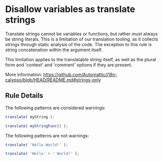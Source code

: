 # Disallow variables as translate strings

Translate strings cannot be variables or functions, but rather must always be string literals. This is a limitation of our translation tooling, as it collects strings through static analysis of the code. The exception to this rule is string concatenation within the argument itself.

This limitation applies to the translatable string itself, as well as the plural form and 'context' and 'comment' options if they are present.

More information: https://github.com/Automattic/i18n-calypso/blob/HEAD/README.md#strings-only

## Rule Details

The following patterns are considered warnings:

```js
translate( myString );

translate( myStringFunc() );
```

The following patterns are not warnings:

```js
translate( 'Hello World!' );

translate( 'Hello' + ' World!' );
```
